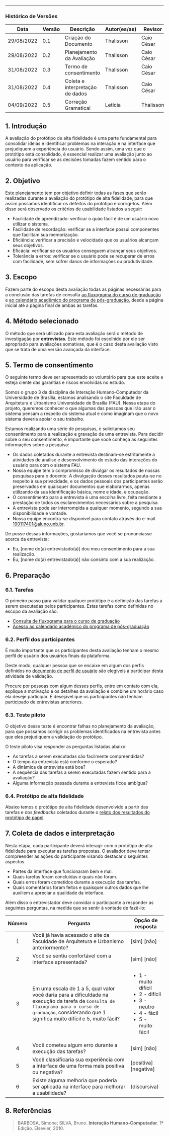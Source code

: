 ***

### Histórico de Versões

**Data** | **Versão** | **Descrição** | **Autor(es/as)** | **Revisor** |
--- | --- | --- | --- | --- |
29/08/2022 | 0.1 | Criação do Documento | Thalisson | Caio César
29/08/2022 | 0.2 | Planejamento da Avaliação | Thalisson | Caio César
31/08/2022 | 0.3 | Termo de consentimento | Thalisson | Caio César
31/08/2022 | 0.4 | Coleta e interpretação de dados | Thalisson | Caio César
04/09/2022 | 0.5 | Correção Gramatical | Letícia | Thalisson

## 1. Introdução

A avaliação do protótipo de alta fidelidade é uma parte fundamental para consolidar ideias e identificar problemas na interação e na interface que prejudiquem a experiência do usuário. Sendo assim, uma vez que o protótipo está consolidado, é essencial realizar uma avaliação junto ao usuário para verificar se as decisões tomadas fazem sentido para o contexto da aplicação.

## 2. Objetivo

Este planejamento tem por objetivo definir todas as fases que serão realizadas durante a avaliação do protótipo de alta fidelidade, para que assim possamos identificar os defeitos do protótipo e corrigi-los. Além disso será observado os critérios de usabilidade listados a seguir:

- Facilidade de aprendizado: verificar o quão fácil é de um usuário novo utilizar o sistema.
- Facilidade de recordação: verificar se a interface possui componentes que facilitam sua memorização.
- Eficiência: verificar a precisão e velocidade que os usuários alcançam seus objetivos.
- Eficácia: verificar se os usuários conseguem alcançar seus objetivos.
- Tolerância a erros: verificar se o usuário pode se recuperar de erros com facilidade, sem sofrer danos de informações ou produtividade.

## 3. Escopo

Fazem parte do escopo desta avaliação todas as páginas necessárias para a conclusão das tarefas de consulta [ao fluxograma do curso de graduação](../../analise-de-requisitos/analise-de-tarefas.md#41-consulta-de-fluxograma-para-o-curso-de-graduação) e [ao calendário acadêmico do programa de pós-graduação](../../analise-de-requisitos/analise-de-tarefas.md#42-acesso-ao-calendário-acadêmico-do-programa-de-pós-graduação), desde a página inicial até a página final de ambas as tarefas.

## 4. Método selecionado

O método que será utilizado para esta avaliação será o método de investigação por **entrevistas**. Este método foi escolhido por ele ser apropriado para avaliações somativas, que é o caso desta avaliação visto que se trata de uma versão avançada da interface.

## 5. Termo de consentimento

O seguinte termo deve ser apresentado ao voluntário para que este aceite e esteja ciente das garantias e riscos envolvidas no estudo.

Somos o grupo 3 da disciplina de Interação Humano-Computador da Universidade de Brasília, estamos analisando o site Faculdade de Arquitetura e Urbanismo Universidade de Brasília (FAU). Nessa etapa do projeto, queremos conhecer o que algumas das pessoas que irão usar o sistema pensam a respeito do sistema atual e como imaginam que o novo sistema deveria apoiar o seu trabalho.

Estamos realizando uma série de pesquisas, e solicitamos seu consentimento para a realização e gravação de uma entrevista. Para decidir sobre o seu consentimento, é importante que você conheça as seguintes informações sobre a pesquisa:
    
- Os dados coletados durante a entrevista destinam-se estritamente a atividades de análise e desenvolvimento do estudo das interações do usuário para com o sistema FAU.
- Nossa equipe tem o compromisso de divulgar os resultados de nossas pesquisas para o docente. A divulgação desses resultados pauta-se no respeito à sua privacidade, e os dados pessoais dos participantes serão preservados em quaisquer documentos que elaborarmos, apenas utilizando da sua identificação básica, nome e idade, e ocupação.
- O consentimento para a entrevista é uma escolha livre, feita mediante a prestação de todos os esclarecimentos necessários sobre a pesquisa.
- A entrevista pode ser interrompida a qualquer momento, segundo a sua disponibilidade e vontade.
- Nossa equipe encontra-se disponível para contato através do e-mail 190117401@aluno.unb.br.

De posse dessas informações, gostaríamos que você se pronunciasse acerca da entrevista:

- Eu, [nome do(a) entrevistado(a)] dou meu consentimento para a sua realização.
- Eu, [nome do(a) entrevistado(a)] não consinto com a sua realização.

## 6. Preparação

### 6.1. Tarefas

O primeiro passo para validar qualquer protótipo é a definição das tarefas a serem executadas pelos participantes. Estas tarefas como definidas no escopo da avaliação são:

- [Consulta de fluxograma para o curso de graduação](../../analise-de-requisitos/analise-de-tarefas.md#41-consulta-de-fluxograma-para-o-curso-de-graduação)
- [Acesso ao calendário acadêmico do programa de pós-graduação](../../analise-de-requisitos/analise-de-tarefas.md#42-acesso-ao-calendário-acadêmico-do-programa-de-pós-graduação)

### 6.2. Perfil dos participantes

É muito importante que os participantes desta avaliação tenham o mesmo perfil de usuário dos usuários finais da plataforma.

Deste modo, qualquer pessoa que se encaixe em algum dos perfis definidos no [documento de perfil de usuário](../../analise-de-requisitos/Perfil-de-usuario.md) são elegíveis a participar desta atividade de validação.

Procure por pessoas com algum desses perfis, entre em contato com ela, explique a motivação e os detalhes da avaliação e combine um horário caso ela deseje participar. É desejável que os participantes não tenham participado de entrevistas anteriores.

### 6.3. Teste piloto

O objetivo desse teste é encontrar falhas no planejamento da avaliação, para que possamos corrigir os problemas identificados na entrevista antes que eles prejudiquem a validação do protótipo.

O teste piloto visa responder as perguntas listadas abaixo:

- As tarefas a serem executadas são facilmente compreendidas?
- O tempo da entrevista está conforme o esperado?
- A dinâmica da entrevista está boa?
- A sequência das tarefas a serem executadas fazem sentido para a avaliação?
- Alguma informação passada durante a entrevista ficou ambígua?

### 6.4. Protótipo de alta fidelidade

Abaixo temos o protótipo de alta fidelidade desenvolvido a partir das tarefas e dos _feedbacks_ coletados durante o [relato dos resultados do protótipo de papel](../nivel2/prototPapel/relato-result-prot-papel.md).

## 7. Coleta de dados e interpretação

Nesta etapa, cada participante deverá interagir com o protótipo de alta fidelidade para executar as tarefas propostas. O avaliador deve tentar compreender as ações do participante visando destacar o seguintes aspectos.

- Partes da interface que funcionaram bem e mal.
- Quais tarefas foram concluídas e quais não foram.
- Quais erros foram cometidos durante a execução das tarefas.
- Quais comentários foram feitos e quaisquer outros dados que lhe auxiliem a apreciar a qualidade da interface.

Além disso o entrevistador deve convidar o participante a responder as seguintes perguntas, na medida que se sentir à vontade de fazê-lo:

**Número** | **Pergunta** | **Opção de resposta** |
:---: | ---| --- | 
1  | Você já havia acessado o site da Faculdade de Arquitetura e Urbanismo anteriormente? | [sim] [não] 
2  | Você se sentiu confortável com a interface apresentada? | [sim] [não]
3  | Em uma escala de 1 a 5, qual valor você daria para a dificuldade na execução da tarefa de `Consulta de fluxograma para o curso de graduação`, considerando que 1 significa muito difícil e 5, muito fácil? | <ul><li>1 - muito difícil</li><li>2 - difícil</li><li>3 - neutro</li><li>4 - fácil</li><li>5 - muito fácil</li></ul>
4  | Você cometeu algum erro durante a execução das tarefas? | [sim] [não]
5  | Você classificaria sua experiência com a interface de uma forma mais positiva ou negativa? | [positiva] [negativa]
6  | Existe alguma melhoria que poderia ser aplicada na interface para melhorar a usabilidade? | (discursiva)

## 8. Referências

> BARBOSA, Simone; SILVA, Bruno. **Interação Humano-Computador**. 1ª Edição. Elsevier, 2010.
